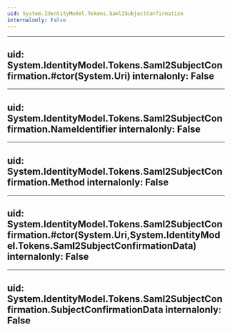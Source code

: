 ```yaml
---
uid: System.IdentityModel.Tokens.Saml2SubjectConfirmation
internalonly: False
---
```


---
uid: System.IdentityModel.Tokens.Saml2SubjectConfirmation.#ctor(System.Uri)
internalonly: False
---

---
uid: System.IdentityModel.Tokens.Saml2SubjectConfirmation.NameIdentifier
internalonly: False
---

---
uid: System.IdentityModel.Tokens.Saml2SubjectConfirmation.Method
internalonly: False
---

---
uid: System.IdentityModel.Tokens.Saml2SubjectConfirmation.#ctor(System.Uri,System.IdentityModel.Tokens.Saml2SubjectConfirmationData)
internalonly: False
---

---
uid: System.IdentityModel.Tokens.Saml2SubjectConfirmation.SubjectConfirmationData
internalonly: False
---
